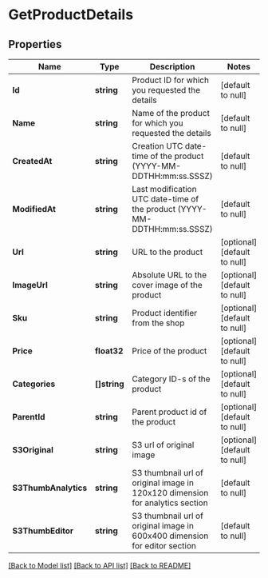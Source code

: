 # GetProductDetails

## Properties
Name | Type | Description | Notes
------------ | ------------- | ------------- | -------------
**Id** | **string** | Product ID for which you requested the details | [default to null]
**Name** | **string** | Name of the product for which you requested the details | [default to null]
**CreatedAt** | **string** | Creation UTC date-time of the product (YYYY-MM-DDTHH:mm:ss.SSSZ) | [default to null]
**ModifiedAt** | **string** | Last modification UTC date-time of the product (YYYY-MM-DDTHH:mm:ss.SSSZ) | [default to null]
**Url** | **string** | URL to the product | [optional] [default to null]
**ImageUrl** | **string** | Absolute URL to the cover image of the product | [optional] [default to null]
**Sku** | **string** | Product identifier from the shop | [optional] [default to null]
**Price** | **float32** | Price of the product | [optional] [default to null]
**Categories** | **[]string** | Category ID-s of the product | [optional] [default to null]
**ParentId** | **string** | Parent product id of the product | [optional] [default to null]
**S3Original** | **string** | S3 url of original image | [optional] [default to null]
**S3ThumbAnalytics** | **string** | S3 thumbnail url of original image in 120x120 dimension for analytics section | [default to null]
**S3ThumbEditor** | **string** | S3 thumbnail url of original image in 600x400 dimension for editor section | [default to null]

[[Back to Model list]](../README.md#documentation-for-models) [[Back to API list]](../README.md#documentation-for-api-endpoints) [[Back to README]](../README.md)


